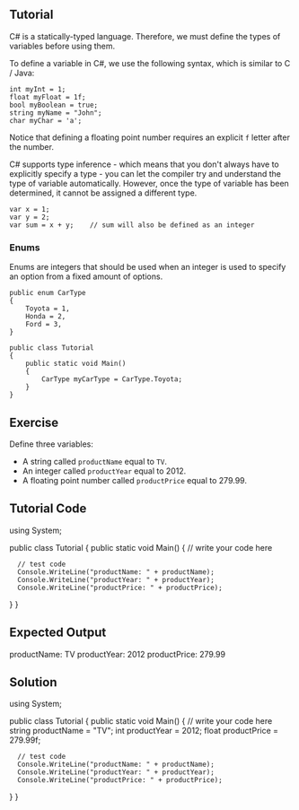 Tutorial
--------

C# is a statically-typed language. Therefore, we must define the types of variables before using them.

To define a variable in C#, we use the following syntax, which is similar to C / Java:

    int myInt = 1;
    float myFloat = 1f;
    bool myBoolean = true;
    string myName = "John";
    char myChar = 'a';

Notice that defining a floating point number requires an explicit `f` letter after the number.

C# supports type inference - which means that you don't always have to explicitly specify a type - you
can let the compiler try and understand the type of variable automatically. However, once the type of variable
has been determined, it cannot be assigned a different type.

    var x = 1;
    var y = 2;
    var sum = x + y;    // sum will also be defined as an integer

### Enums

Enums are integers that should be used when an integer is used to specify an option from a fixed amount of options.

    public enum CarType
    {
        Toyota = 1,
        Honda = 2,
        Ford = 3,
    }

    public class Tutorial
    {
        public static void Main()
        {
            CarType myCarType = CarType.Toyota;
        }
    }


Exercise
--------

Define three variables:

* A string called `productName` equal to `TV`.
* An integer called `productYear` equal to 2012.
* A floating point number called `productPrice` equal to 279.99.

Tutorial Code
-------------

using System;

public class Tutorial
{
   public static void Main()
   {
      // write your code here

      // test code
      Console.WriteLine("productName: " + productName);
      Console.WriteLine("productYear: " + productYear);
      Console.WriteLine("productPrice: " + productPrice);

   }
}


Expected Output
---------------

productName: TV
productYear: 2012
productPrice: 279.99

Solution
--------

using System;

public class Tutorial
{
   public static void Main()
   {
      // write your code here
      string productName = "TV";
      int productYear = 2012;
      float productPrice = 279.99f;

      // test code
      Console.WriteLine("productName: " + productName);
      Console.WriteLine("productYear: " + productYear);
      Console.WriteLine("productPrice: " + productPrice);
   }
}

